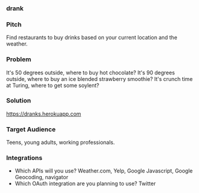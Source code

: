 ### drank

### Pitch

Find restaurants to buy drinks based on your current location and the weather.

### Problem

It's 50 degrees outside, where to buy hot chocolate? It's 90 degrees outside,
where to buy an ice blended strawberry smoothie? It's crunch time at Turing,
where to get some soylent?

### Solution

https://dranks.herokuapp.com

### Target Audience

Teens, young adults, working professionals.

### Integrations

* Which APIs will you use?
    Weather.com, Yelp, Google Javascript, Google Geocoding, navigator
* Which OAuth integration are you planning to use?
    Twitter
